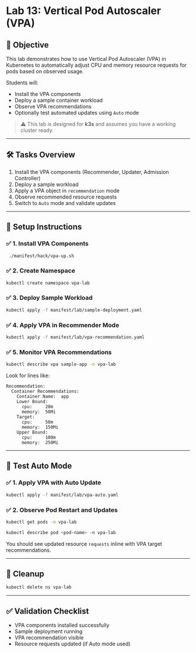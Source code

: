 # Lab 13: Vertical Pod Autoscaler (VPA)

## 🎯 Objective

This lab demonstrates how to use Vertical Pod Autoscaler (VPA) in Kubernetes to automatically adjust CPU and memory resource requests for pods based on observed usage.

Students will:

* Install the VPA components
* Deploy a sample container workload
* Observe VPA recommendations
* Optionally test automated updates using `Auto` mode

> ⚠️ This lab is designed for **k3s** and assumes you have a working cluster ready.

---
## 🛠️ Tasks Overview

1. Install the VPA components (Recommender, Updater, Admission Controller)
2. Deploy a sample workload
3. Apply a VPA object in `recommendation` mode
4. Observe recommended resource requests
5. Switch to `Auto` mode and validate updates

---

## 🔧 Setup Instructions

### ✅ 1. Install VPA Components
```bash
 ./manifest/hack/vpa-up.sh
```

### ✅ 2. Create Namespace
```bash
kubectl create namespace vpa-lab
```

### ✅ 3. Deploy Sample Workload
```bash
kubectl apply -f manifest/lab/sample-deployment.yaml
```

### ✅ 4. Apply VPA in Recommender Mode
```bash
kubectl apply -f manifest/lab/vpa-recommendation.yaml
```

### ✅ 5. Monitor VPA Recommendations
```bash
kubectl describe vpa sample-app -n vpa-lab
```

Look for lines like:

```
Recommendation:
  Container Recommendations:
    Container Name:  app
    Lower Bound:
      cpu:     20m
      memory:  50Mi
    Target:
      cpu:     50m
      memory:  150Mi
    Upper Bound:
      cpu:     100m
      memory:  250Mi
```

---

## 🔁 Test Auto Mode

### ✅ 1. Apply VPA with Auto Update

```bash
kubectl apply -f manifest/lab/vpa-auto.yaml
```

### ✅ 2. Observe Pod Restart and Updates

```bash
kubectl get pods -n vpa-lab
```

```bash
kubectl describe pod <pod-name> -n vpa-lab
```

You should see updated resource `requests` inline with VPA target recommendations.

---

## 🧼 Cleanup

```bash
kubectl delete ns vpa-lab
```

---

## ✅ Validation Checklist

* VPA components installed successfully
* Sample deployment running
* VPA recommendation visible
* Resource requests updated (if Auto mode used)

